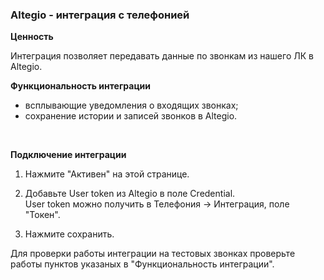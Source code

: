 ### Altegio - интеграция с телефонией  <br />

**Ценность**   <br />

Интеграция позволяет передавать данные по звонкам из нашего ЛК в Altegio.  <br />

**Функциональность интеграции**  <br />

- всплывающие уведомления о входящих звонках;
- сохранение истории и записей звонков в Altegio.
 <br />

**Подключение интеграции**  <br />

1. Нажмите "Активен" на этой странице. <br />

2. Добавьте User token из Altegio в поле Credential.  <br />
User token можно получить в Телефония -> Интеграция, поле "Токен".

3. Нажмите сохранить. <br />

Для проверки работы интеграции на тестовых звонках проверьте работы пунктов указаных в "Функциональность интеграции".  
